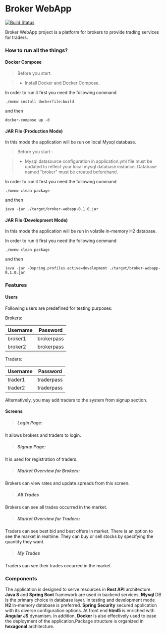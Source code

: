 

Broker WebApp
===================
[![Build Status](https://travis-ci.org/msefaertekin/broker-webapp.svg?branch=master)](https://travis-ci.org/msefaertekin/broker-webapp)

Broker WebApp project is a platform for brokers to provide trading services for traders.

### **How to run all the things?**

#### **Docker Compose**

>Before you start:

> - Install Docker and Docker Compose.

In order to run it first you need the following command

    ./mvnw install dockerfile:build

and then

    docker-compose up -d

#### **JAR File (Production Mode)**

In this mode the application will be run on local Mysql database. 

> Before you start :

> - Mysql datasource configuration in application.yml file must be updated to reflect your local mysql database instance. Database named "broker" must be created beforehand.

In order to run it first you need the following command

    ./mvnw clean package

and then

    java -jar ./target/broker-webapp-0.1.0.jar

#### **JAR File (Development Mode)**

In this mode the application will be run in volatile in-memory H2 database. 

In order to run it first you need the following command

    ./mvnw clean package

and then

	java -jar -Dspring.profiles.active=development ./target/broker-webapp-0.1.0.jar

### **Features**

#### **Users**
    
Following users are predefined for testing purposes:

Brokers:

Username     | Password
-------- | ---
broker1 | brokerpass
broker2    | brokerpass

Traders:

Username     | Password
-------- | ---
trader1 | traderpass
trader2    | traderpass

Alternatively, you may add traders to the system from signup section.   

#### **Screens**

> ##### Login Page:
  It allows brokers and traders to login.
    
> ##### Signup Page:
  It is used for registration of traders.
    
> ##### Market Overview for Brokers:
  Brokers can view rates and update spreads from this screen.
    
> ##### All Trades
  Brokers can see all trades occurred in the market.
    
> ##### Market Overview for Traders:
  Traders can see best bid and best offers in market. There is an option to see the market in realtime. They can buy or sell stocks by specifying the quantity they want.
    
> ##### My Trades	  
  Traders can see their trades occurred in the market.

### **Components**

The application is designed to serve resources in **Rest API** architecture. **Java 8** and **Spring Boot** framework are used in backend services. **Mysql** DB is the primary choice in database layer.  In testing and development mode **H2** in-memory database is preferred. **Spring Security** secured application with its diverse configuration options. At front end **html5** is enriched with **Angular JS** dynamism. In addition, **Docker** is also effectively used to ease the deployment of the application.Package structure is organized in **hexagonal** architecture.
